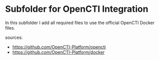 # Subfolder for OpenCTI Integration
In this subfolder I add all required files to use the official OpenCTI Docker files.

sources:
- https://github.com/OpenCTI-Platform/opencti
- https://github.com/OpenCTI-Platform/docker
        
